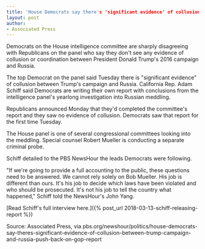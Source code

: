 ```yaml
---
title: 'House Democrats say there's 'significant evidence' of collusion between Trump campaign and Russia, push back on GOP report'
layout: post
author:
- Associated Press
---
```


Democrats on the House intelligence committee are sharply disagreeing with Republicans on the panel who say they don't see any evidence of collusion or coordination between President Donald Trump's 2016 campaign and Russia.

The top Democrat on the panel said Tuesday there is "significant evidence" of collusion between Trump's campaign and Russia. California Rep. Adam Schiff said Democrats are writing their own report with conclusions from the intelligence panel's yearlong investigation into Russian meddling.

Republicans announced Monday that they'd completed the committee's report and they saw no evidence of collusion. Democrats saw that report for the first time Tuesday.

The House panel is one of several congressional committees looking into the meddling. Special counsel Robert Mueller is conducting a separate criminal probe.

Schiff detailed to the PBS NewsHour the leads Democrats were following.

"If we're going to provide a full accounting to the public, these questions need to be answered. We cannot rely solely on Bob Mueller. His job is different than ours. It's his job to decide which laws have been violated and who should be prosecuted. It's not his job to tell the country what happened," Schiff told the NewsHour's John Yang.

[Read Schiff's full interview here.]({% post_url 2018-03-13-schiff-releasing-report %})

Source: Associated Press, via pbs.org/newshour/politics/house-democrats-say-theres-significant-evidence-of-collusion-between-trump-campaign-and-russia-push-back-on-gop-report
